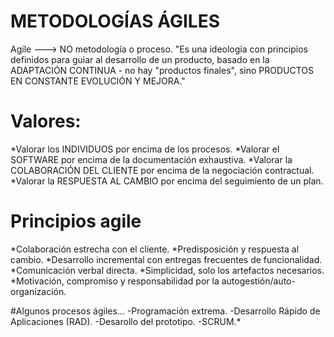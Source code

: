 # METODOLOGÍAS ÁGILES
Agile ---> NO metodología o proceso. 
"Es una ideología con principios definidos para guiar al desarrollo de un producto, basado en la ADAPTACIÓN CONTINUA - no hay "productos finales", sino PRODUCTOS EN CONSTANTE EVOLUCIÓN Y MEJORA."

# Valores:
*Valorar los INDIVIDUOS por encima de los procesos. 
*Valorar el SOFTWARE por encima de la documentación exhaustiva. 
*Valorar la COLABORACIÓN DEL CLIENTE por encima de la negociación contractual. 
*Valorar la RESPUESTA AL CAMBIO por encima del seguimiento de un plan. 

# Principios agile
*Colaboración estrecha con el cliente. 
*Predisposición y respuesta al cambio. 
*Desarrollo incremental con entregas frecuentes de funcionalidad.
*Comunicación verbal directa. 
*Simplicidad, solo los artefactos necesarios. 
*Motivación, compromiso y responsabilidad por la autogestión/auto-organización.

#Algunos procesos ágiles...
-Programación extrema. 
-Desarrollo Rápido de Aplicaciones (RAD). 
-Desarollo del prototipo. 
-SCRUM.*
